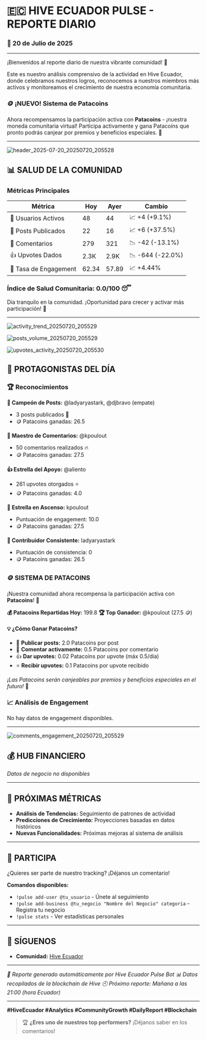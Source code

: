 
# 🇪🇨 HIVE ECUADOR PULSE - REPORTE DIARIO

### 📅 20 de Julio de 2025

---

¡Bienvenidos al reporte diario de nuestra vibrante comunidad! 🚀

Este es nuestro análisis comprensivo de la actividad en Hive Ecuador, donde celebramos nuestros logros, reconocemos a nuestros miembros más activos y monitoreamos el crecimiento de nuestra economía comunitaria.

### 🪙 ¡NUEVO! Sistema de Patacoins

Ahora recompensamos la participación activa con **Patacoins** - ¡nuestra moneda comunitaria virtual! Participa activamente y gana Patacoins que pronto podrás canjear por premios y beneficios especiales. 🎁

---

![header_2025-07-20_20250720_205528](charts\header_2025-07-20_20250720_205528.png)


## 📊 SALUD DE LA COMUNIDAD

### Métricas Principales

| Métrica | Hoy | Ayer | Cambio |
|---------|-----|------|--------|
| 👥 Usuarios Activos | 48 | 44 | 📈 +4 (+9.1%) |
| 📝 Posts Publicados | 22 | 16 | 📈 +6 (+37.5%) |
| 💬 Comentarios | 279 | 321 | 📉 -42 (-13.1%) |
| 👍 Upvotes Dados | 2.3K | 2.9K | 📉 -644 (-22.0%) |
| 🎯 Tasa de Engagement | 62.34 | 57.89 | 📈 +4.44% |

### Índice de Salud Comunitaria: 0.0/100 😴

Día tranquilo en la comunidad. ¡Oportunidad para crecer y activar más participación! 🚀

---

![activity_trend_20250720_205529](charts\activity_trend_20250720_205529.png)

![posts_volume_20250720_205529](charts\posts_volume_20250720_205529.png)

![upvotes_activity_20250720_205530](charts\upvotes_activity_20250720_205530.png)


## 🌟 PROTAGONISTAS DEL DÍA

### 🏆 Reconocimientos

**📝 Campeón de Posts:** @ladyaryastark, @djbravo (empate)
- 3 posts publicados 🚀
- 🪙 Patacoins ganadas: 26.5

**💬 Maestro de Comentarios:** @kpoulout
- 50 comentarios realizados 🔥
- 🪙 Patacoins ganadas: 27.5

**👍 Estrella del Apoyo:** @aliento
- 261 upvotes otorgados ⭐
- 🪙 Patacoins ganadas: 4.0

**🚀 Estrella en Ascenso:** kpoulout
- Puntuación de engagement: 10.0
- 🪙 Patacoins ganadas: 27.5

**🎯 Contribuidor Consistente:** ladyaryastark
- Puntuación de consistencia: 0
- 🪙 Patacoins ganadas: 26.5

### 🪙 SISTEMA DE PATACOINS

¡Nuestra comunidad ahora recompensa la participación activa con **Patacoins**! 🎉

**💰 Patacoins Repartidas Hoy:** 199.8
**🏆 Top Ganador:** @kpoulout (27.5 🪙)

#### 💡 ¿Cómo Ganar Patacoins?
- 📝 **Publicar posts:** 2.0 Patacoins por post
- 💬 **Comentar activamente:** 0.5 Patacoins por comentario  
- 👍 **Dar upvotes:** 0.02 Patacoins por upvote (máx 0.5/día)
- ⭐ **Recibir upvotes:** 0.1 Patacoins por upvote recibido

*¡Las Patacoins serán canjeables por premios y beneficios especiales en el futuro!* 🎁

### 📈 Análisis de Engagement

No hay datos de engagement disponibles.

---

![comments_engagement_20250720_205529](charts\comments_engagement_20250720_205529.png)

## 💰 HUB FINANCIERO

*Datos de negocio no disponibles*

---


## 🔮 PRÓXIMAS MÉTRICAS

- **Análisis de Tendencias:** Seguimiento de patrones de actividad
- **Predicciones de Crecimiento:** Proyecciones basadas en datos históricos
- **Nuevas Funcionalidades:** Próximas mejoras al sistema de análisis

---

## 🤝 PARTICIPA

¿Quieres ser parte de nuestro tracking? ¡Déjanos un comentario!

**Comandos disponibles:**
- `!pulse add-user @tu_usuario` - Únete al seguimiento
- `!pulse add-business @tu_negocio "Nombre del Negocio" categoria` - Registra tu negocio
- `!pulse stats` - Ver estadísticas personales

---

## 📱 SÍGUENOS

- **Comunidad:** [Hive Ecuador](https://peakd.com/c/hive-115276)

---

*🤖 Reporte generado automáticamente por Hive Ecuador Pulse Bot*
*📊 Datos recopilados de la blockchain de Hive*
*🕘 Próximo reporte: Mañana a las 21:00 (hora Ecuador)*

---

**#HiveEcuador #Analytics #CommunityGrowth #DailyReport #Blockchain**

> 🏆 **¿Eres uno de nuestros top performers?** ¡Déjanos saber en los comentarios!
